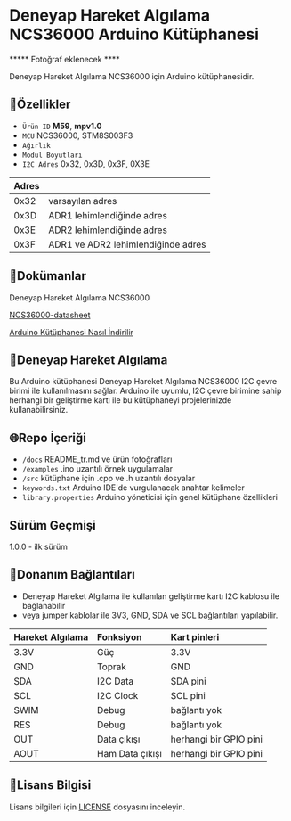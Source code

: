 # Deneyap Hareket Algılama NCS36000 Arduino Kütüphanesi

***** Fotoğraf eklenecek ****

Deneyap Hareket Algılama NCS36000 için Arduino kütüphanesidir.

## :mag_right:Özellikler 
- `Ürün ID` **M59**, **mpv1.0**
- `MCU` NCS36000, STM8S003F3
- `Ağırlık`
- `Modul Boyutları` 
- `I2C Adres` 0x32, 0x3D, 0x3F, 0X3E

| Adres |  | 
| :---  | :---     |
| 0x32 | varsayılan adres |
| 0x3D | ADR1 lehimlendiğinde adres |
| 0x3E | ADR2 lehimlendiğinde adres |
| 0x3F | ADR1 ve ADR2 lehimlendiğinde adres |

## :closed_book:Dokümanlar
Deneyap Hareket Algılama NCS36000

[NCS36000-datasheet](https://www.onsemi.com/pdf/datasheet/ncs36000-d.pdf)

[Arduino Kütüphanesi Nasıl İndirilir](https://docs.arduino.cc/software/ide-v1/tutorials/installing-libraries)

## :pushpin:Deneyap Hareket Algılama
Bu Arduino kütüphanesi Deneyap Hareket Algılama NCS36000 I2C çevre birimi ile kullanılmasını sağlar. Arduino ile uyumlu, I2C çevre birimine sahip herhangi bir geliştirme kartı ile bu kütüphaneyi projelerinizde kullanabilirsiniz. 

## :globe_with_meridians:Repo İçeriği
- `/docs` README_tr.md ve ürün fotoğrafları
- `/examples` .ino uzantılı örnek uygulamalar
- `/src` kütüphane için .cpp ve .h uzantılı dosyalar
- `keywords.txt` Arduino IDE'de vurgulanacak anahtar kelimeler
- `library.properties` Arduino yöneticisi için genel kütüphane özellikleri

## Sürüm Geçmişi
1.0.0 - ilk sürüm

## :rocket:Donanım Bağlantıları
- Deneyap Hareket Algılama ile kullanılan geliştirme kartı I2C kablosu ile bağlanabilir
- veya jumper kablolar ile 3V3, GND, SDA ve SCL bağlantıları yapılabilir.

| Hareket Algılama 	| Fonksiyon| Kart pinleri |
| :---     | :---   |   :---  |
| 3.3V     | Güç    | 3.3V    |
| GND      | Toprak |GND      |
| SDA      | I2C Data  | SDA pini |
| SCL      | I2C Clock | SCL pini|
| SWIM 		| Debug | bağlantı yok |
| RES  		| Debug | bağlantı yok |
| OUT 		| Data çıkışı| herhangi bir GPIO pini| 
| AOUT 		| Ham Data çıkışı| herhangi bir GPIO pini| 

## :bookmark_tabs:Lisans Bilgisi 
Lisans bilgileri için [LICENSE](https://github.com/deneyapkart/deneyap-hareket-algilama-arduino-library/blob/master/LICENSE) dosyasını inceleyin.